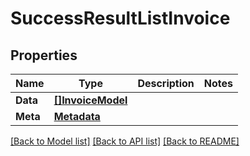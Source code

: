 # SuccessResultListInvoice

## Properties

Name | Type | Description | Notes
------------ | ------------- | ------------- | -------------
**Data** | [**[]InvoiceModel**](InvoiceModel.md) |  | 
**Meta** | [**Metadata**](Metadata.md) |  | 

[[Back to Model list]](../README.md#documentation-for-models) [[Back to API list]](../README.md#documentation-for-api-endpoints) [[Back to README]](../README.md)


